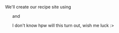 We'll create our recipe site using <ul> and <il>

I don't know hpw will this turn out, wish me luck :>